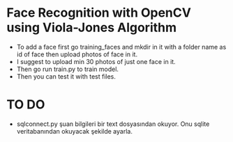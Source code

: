 # Face Recognition with OpenCV using Viola-Jones Algorithm
- To add a face first go training_faces and mkdir in it with a folder name as id of face then upload photos of face in it.
- I suggest to upload min 30 photos of just one face in it.
- Then go run train.py to train model.
- Then you can test it with test files.



# TO DO
- sqlconnect.py şuan bilgileri bir text dosyasından okuyor. Onu sqlite veritabanından okuyacak şekilde ayarla.
